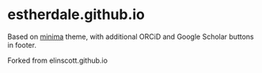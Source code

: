 # estherdale.github.io

Based on [minima](https://github.com/jekyll/minima) theme, with additional ORCiD and Google Scholar buttons in footer.

Forked from elinscott.github.io
